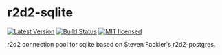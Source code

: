 r2d2-sqlite
=============
[![Latest Version](https://img.shields.io/crates/v/r2d2-sqlite.svg)](https://crates.io/crates/r2d2-sqlite)
[![Build Status](https://api.travis-ci.org/ivanceras/r2d2-sqlite.svg)](https://travis-ci.org/ivanceras/r2d2-sqlite)
[![MIT licensed](https://img.shields.io/badge/license-MIT-blue.svg)](./LICENSE)

r2d2 connection pool for sqlite based on Steven Fackler's r2d2-postgres. 
